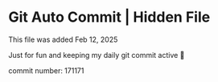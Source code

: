 # Git Auto Commit | Hidden File

This file was added Feb 12, 2025

Just for fun and keeping my daily git commit active 🤪

commit number: 171171
